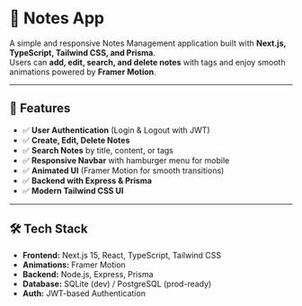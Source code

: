 # 📝 Notes App

A simple and responsive Notes Management application built with **Next.js, TypeScript, Tailwind CSS, and Prisma**.  
Users can **add, edit, search, and delete notes** with tags and enjoy smooth animations powered by **Framer Motion**.

---

## 🚀 Features

- ✅ **User Authentication** (Login & Logout with JWT)
- ✅ **Create, Edit, Delete Notes**
- ✅ **Search Notes** by title, content, or tags
- ✅ **Responsive Navbar** with hamburger menu for mobile
- ✅ **Animated UI** (Framer Motion for smooth transitions)
- ✅ **Backend with Express & Prisma**
- ✅ **Modern Tailwind CSS UI**

---

## 🛠️ Tech Stack

- **Frontend:** Next.js 15, React, TypeScript, Tailwind CSS  
- **Animations:** Framer Motion  
- **Backend:** Node.js, Express, Prisma  
- **Database:** SQLite (dev) / PostgreSQL (prod-ready)  
- **Auth:** JWT-based Authentication  
